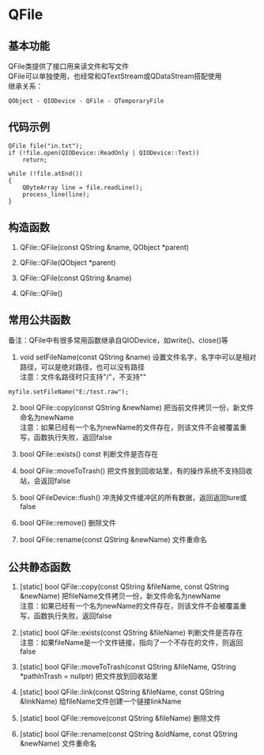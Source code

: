 # QFile

## 基本功能
QFile类提供了接口用来读文件和写文件  
QFile可以单独使用，也经常和QTextStream或QDataStream搭配使用  
继承关系：  
```
QObject - QIODevice - QFile - QTemporaryFile
```


## 代码示例
```
QFile file("in.txt");
if (!file.open(QIODevice::ReadOnly | QIODevice::Text))
	return;

while (!file.atEnd())
{
	QByteArray line = file.readLine();
	process_line(line);
}
```

## 构造函数
1. QFile::QFile(const QString &name, QObject \*parent)

2. QFile::QFile(QObject \*parent)

3. QFile::QFile(const QString &name)

4. QFile::QFile()


## 常用公共函数
备注：QFile中有很多常用函数继承自QIODevice，如write()、close()等  
1. void setFileName(const QString &name)
设置文件名字，名字中可以是相对路径，可以是绝对路径，也可以没有路径  
注意：文件名路径时只支持"/"，不支持"\"  
```
myfile.setFileName("E:/test.raw");
```

2. bool QFile::copy(const QString &newName)
把当前文件拷贝一份，新文件命名为newName  
注意：如果已经有一个名为newName的文件存在，则该文件不会被覆盖重写，函数执行失败，返回false  

3. bool QFile::exists() const
判断文件是否存在  

4. bool QFile::moveToTrash()
把文件放到回收站里，有的操作系统不支持回收站，会返回false  

5. bool QFileDevice::flush()
冲洗掉文件缓冲区的所有数据，返回返回ture或false  

6. bool QFile::remove()
删除文件  

7. bool QFile::rename(const QString &newName)
文件重命名  


## 公共静态函数
1. [static] bool QFile::copy(const QString &fileName, const QString &newName)
把fileName文件拷贝一份，新文件命名为newName  
注意：如果已经有一个名为newName的文件存在，则该文件不会被覆盖重写，函数执行失败，返回false  

2. [static] bool QFile::exists(const QString &fileName)
判断文件是否存在  
注意：如果fileName是一个文件链接，指向了一个不存在的文件，则返回false  

3. [static] bool QFile::moveToTrash(const QString &fileName, QString \*pathInTrash = nullptr)
把文件放到回收站里  

4. [static] bool QFile::link(const QString &fileName, const QString &linkName)
给fileName文件创建一个链接linkName  

5. [static] bool QFile::remove(const QString &fileName)
删除文件  

6. [static] bool QFile::rename(const QString &oldName, const QString &newName)
文件重命名  